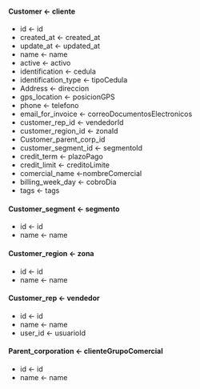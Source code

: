 #### Customer <- cliente

- id <- id
- created_at <- created_at
- update_at <- updated_at 
- name <- name
- active <- activo
- identification <- cedula
- identification_type <- tipoCedula
- Address <- direccion
- gps_location <- posicionGPS
- phone <- telefono
- email_for_invoice <- correoDocumentosElectronicos
- customer_rep_id <- vendedorId
- customer_region_id <- zonaId
- Customer_parent_corp_id
- customer_segment_id <- segmentoId
- credit_term <- plazoPago
- credit_limit <- creditoLimite
- comercial_name <-nombreComercial
- billing_week_day <- cobroDia
- tags <- tags

#### Customer_segment <- segmento

- id <- id 
- name <- name

#### Customer_region <- zona

- id <- id
- name <- name

#### Customer_rep <- vendedor

- id <- id 
- name <- name
- user_id <- usuarioId

#### Parent_corporation <- clienteGrupoComercial
 
- id <- id
- name <- name 
